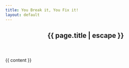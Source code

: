 ```yaml
---
title: You Break it, You Fix it!
layout: default
---
```

<article>

  <header>
    <h1>{{ page.title | escape }}</h1>
  </header>

  <section>
    {{ content }}
  </section>

</article>
